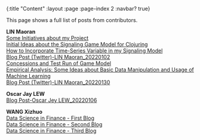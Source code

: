 {:title "Content"
 :layout :page
 :page-index 2
 :navbar? true}

This page shows a full list of posts from contributors.

**LIN Maoran**<br/>
[Some Initiatives about my Project](/posts-output/2021-11-21-Blog-Post-LIN-Maoran/2021-11-21-Blog-Post-LIN-Maoran)<br/>
[Initial Ideas about the Signaling Game Model for Clojuring](/posts-output/2021-12-19-Blog-Post-LIN-Maoran/2021-12-19-Blog-Post-LIN-Maoran)<br/>
[How to Incorporate Time-Series Variable in my Signaling Model](/posts-output/2022-01-02-Blog-Post-LIN-Maoran/2022-01-02-Blog-Post-LIN-Maoran)<br/>
[Blog Post (Twitter)-LIN Maoran_20220102](/posts-output/2022-01-02-Blog-Post-Twitter-LIN-Maoran/2022-01-02-Blog-Post-Twitter-LIN-Maoran)<br/>
[Concessions and Test Run of Game Model](/posts-output/2022-01-17-Blog-Post-LIN-Maoran/2022-01-17-Blog-Post-LIN-Maoran)<br/>
[Empirical Analysis: Some Ideas about Basic Data Manipulation and Usage of Machine Learning](/posts-output/2022-01-30-Blog-Post-LIN-Maoran/2022-01-30-Blog-Post-LIN-Maoran)<br/>
[Blog Post (Twitter)-LIN Maoran_20220130](/posts-output/2022-01-30-Blog-Post-Twitter-LIN-Maoran/2022-01-30-Blog-Post-Twitter-LIN-Maoran)<br/>

**Oscar Jay LEW**<br/>
[Blog Post-Oscar Jey LEW_20220106](/posts-output/2022-01-06-Blog-Post-Oscar-Jey-LEW/2022-01-06-Blog-Post-Oscar-Jey-LEW)<br/>

**WANG Xizhuo**<br/>
[Data Science in Finance - First Blog](/posts-output/2021-11-21-Blog-Post-WANG-Xizhuo/2021-11-21-Blog-Post-WANG-Xizhuo)<br/>
[Data Science in Finance - Second Blog](/posts-output/2022-01-17-Blog-Post-WANG-Xizhuo/2022-01-17-Blog-Post-WANG-Xizhuo)<br/>
[Data Science in Finance - Third Blog](/posts-output/2022-02-09-Blog-Post-WANG-Xizhuo/2022-02-09-Blog-Post-WANG-Xizhuo)<br/>